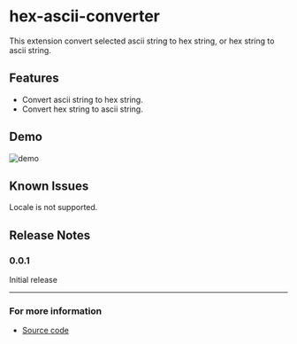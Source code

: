 # hex-ascii-converter

This extension convert selected ascii string to hex string, or hex string to ascii string.

## Features

- Convert ascii string to hex string.
- Convert hex string to ascii string.

## Demo

![demo](https://github.com/yrpark99/hex-ascii-converter/images/demo.gif)

## Known Issues

Locale is not supported.

## Release Notes

### 0.0.1

Initial release

-----------------------------------------------------------------------------------------------------------

### For more information

* [Source code](https://github.com/yrpark99/hex-ascii-converter)

